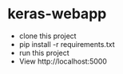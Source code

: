 # keras-webapp 
- clone this project
- pip install -r requirements.txt
- run this project
- View http://localhost:5000
